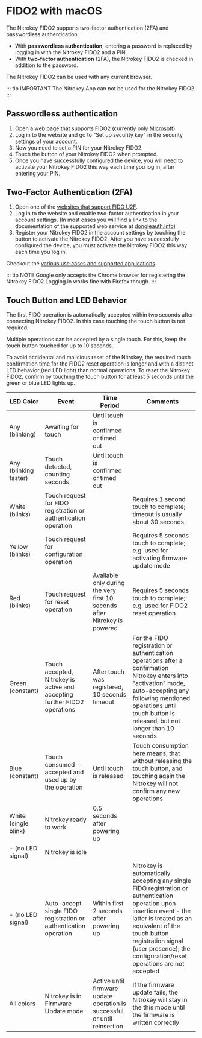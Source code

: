 # FIDO2 with macOS

The Nitrokey FIDO2 supports two-factor authentication (2FA) and passwordless authentication:
- With **passwordless authentication**, entering a password is replaced by logging in with the Nitrokey FIDO2 and a PIN.
- With **two-factor authentication** (2FA), the Nitrokey FIDO2 is checked in addition to the password.

The Nitrokey FIDO2 can be used with any current browser.

::: tip IMPORTANT
The Nitrokey App can not be used for the Nitrokey FIDO2.
:::


## Passwordless authentication

1. Open a web page that supports FIDO2 (currently only [Microsoft](https://www.microsoft.com)).
2. Log in to the website and go to "Set up security key" in the security settings of your account.
3. Now you need to set a PIN for your Nitrokey FIDO2.
4. Touch the button of your Nitrokey FIDO2 when prompted.
5. Once you have successfully configured the device, you will need to activate your Nitrokey FIDO2 this way each time you log in, after entering your PIN.


## Two-Factor Authentication (2FA)

1. Open one of the [websites that support FIDO U2F](https://www.dongleauth.info/).
2. Log in to the website and enable two-factor authentication in your account settings. (In most cases you will find a link to the documentation of the supported web service at [dongleauth.info](https://www.dongleauth.info/))
3. Register your Nitrokey FIDO2 in the account settings by touching the button to activate the Nitrokey FIDO2. After you have successfully configured the device, you must activate the Nitrokey FIDO2 this way each time you log in.

Checkout the [various use cases and supported applications](https://www.nitrokey.com/documentation/applications#p:nitrokey-fido2-u2f&os:all).

::: tip NOTE
Google only accepts the Chrome browser for registering the Nitrokey FIDO2 Logging in works fine with Firefox though.
:::


## Touch Button and LED Behavior

The first FIDO operation is automatically accepted within two seconds after connecting Nitrokey FIDO2. In this case touching the touch button is not required.

Multiple operations can be accepted by a single touch. For this, keep the touch button touched for up to 10 seconds.

To avoid accidental and malicious reset of the Nitrokey, the required touch confirmation time for the FIDO2 reset operation is longer and with a distinct LED behavior (red LED light) than normal operations. To reset the Nitrokey FIDO2, confirm by touching the touch button for at least 5 seconds until the green or blue LED lights up.

| LED Color                    | Event                                                                   | Time Period                                                               | Comments                                                                                                                                                                                                                                          |
|------------------------------|-------------------------------------------------------------------------|---------------------------------------------------------------------------|---------------------------------------------------------------------------------------------------------------------------------------------------------------------------------------------------------------------------------------------------|
| Any \(blinking\)             | Awaiting for touch                                                      | Until touch is confirmed or timed out                                     |                                                                                                                                                                                                                                                   |
| Any \(blinking faster\)      | Touch detected, counting seconds                                        | Until touch is confirmed or timed out                                     |                                                                                                                                                                                                                                                   |
| White \(blinks\)              | Touch request for FIDO registration or authentication operation      |                                                                           | Requires 1 second touch to complete; timeout is usually about 30 seconds                                                                                                                                                                                                               |
|  Yellow \(blinks\)            | Touch request for configuration operation                             |                                                                           | Requires 5 seconds touch to complete; e.g. used for activating firmware update mode                                                                                                                                                                                                              |
| Red \(blinks\)                | Touch request for reset operation                                     | Available only during the very first 10 seconds after Nitrokey is powered | Requires 5 seconds touch to complete; e.g. used for FIDO2 reset operation                                                                                                                                                                                                              |
| Green \(constant\)           | Touch accepted, Nitrokey is active and accepting further FIDO2 operations | After touch was registered, 10 seconds timeout                            | For the FIDO registration or authentication operations after a confirmation Nitrokey enters into "activation" mode, auto\-accepting any following mentioned operations until touch button is released, but not longer than 10 seconds                               |
| Blue \(constant\)            | Touch consumed \- accepted and used up by the operation                 | Until touch is released                                                   | Touch consumption here means, that without releasing the touch button, and touching again the Nitrokey will not confirm any new operations                                                                                                          |
| White <br/> \(single blink\) | Nitrokey ready to work                                                    | 0\.5 seconds after powering up                                            |                                                                                                                                                                                                                                                   |
| - \(no LED signal\)            | Nitrokey is idle                              |  |  |
| - \(no LED signal\)            | Auto\-accept single FIDO registration or authentication operation                              | Within first 2 seconds after powering up                                        | Nitrokey is automatically accepting any single FIDO registration or authentication operation upon insertion event \- the latter is treated as an equivalent of the touch button registration signal \(user presence\); the configuration/reset operations are not accepted |
| All colors                   | Nitrokey is in Firmware Update mode                                       | Active until firmware update operation is successful, or until reinsertion | If the firmware update fails, the Nitrokey will stay in the this mode until the firmware is written correctly                                                                                           |


